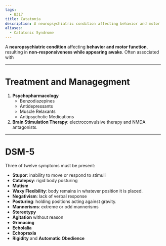 ```yaml
---
tags:
  - B317
title: Catatonia
description: A neuropsychiatric condition affecting behavior and motor function, resulting in non-responsiveness while appearing awake. Includes mentally-associated catatonia, medically-associated catatonia, and unspecified catatonia.
aliases:
  - Catatonic Syndrome
---
```

A **neuropsychiatric condition** affecting **behavior and motor function**, resulting in **non-responsiveness while appearing awake**. Often associated with 
___
# Treatment and Managegment
1. **Psychopharmacology**
	- Benzodiazepines
	- Antidepressants
	- Muscle Relaxants
	- Antipsychotic Medications
2. **Brain Stimulation Therapy**: electroconvulsive therapy and NMDA antagonists.
___
# DSM-5
Three of twelve symptoms must be present:
- **Stupor**: inability to move or respond to stimuli
- **Catalepsy**: rigid body posturing
- **Mutism**
- **Waxy Flexibility**: body remains in whatever position it is placed.
- **Negativism**: lack of verbal response
- **Posturing**: holding positions acting against gravity.
- **Mannerisms**: extreme or odd mannerisms
- **Stereotypy**
- **Agitation** without reason
- **Grimacing**
- **Echolalia**
- **Echopraxia**
- **Rigidity** and **Automatic Obedience**
